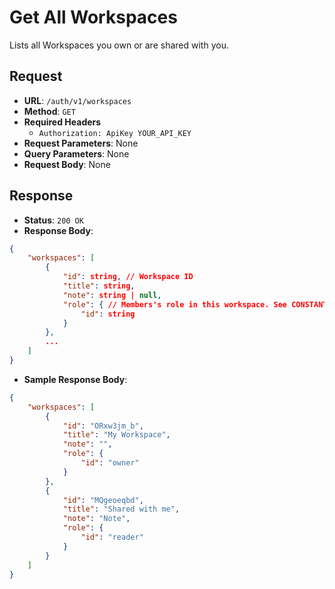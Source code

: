 # Get All Workspaces

Lists all Workspaces you own or are shared with you.

## Request

* **URL**: `/auth/v1/workspaces`
* **Method**: `GET`
* **Required Headers**
    * `Authorization: ApiKey YOUR_API_KEY`
* **Request Parameters**: None
* **Query Parameters**: None
* **Request Body**: None

## Response
* **Status**: `200 OK`
* **Response Body**:

```json
{
    "workspaces": [
        {
            "id": string, // Workspace ID
            "title": string,
            "note": string | null,
            "role": { // Members's role in this workspace. See CONSTANTS
                "id": string
            }
        },
        ...
    ]
}
```

* **Sample Response Body**:

```json
{
    "workspaces": [
        {
            "id": "ORxw3jm_b",
            "title": "My Workspace",
            "note": "",
            "role": {
                "id": "owner"
            }
        },
        {
            "id": "MQgeoeqbd",
            "title": "Shared with me",
            "note": "Note",
            "role": {
                "id": "reader"
            }
        }
    ]
}
```
